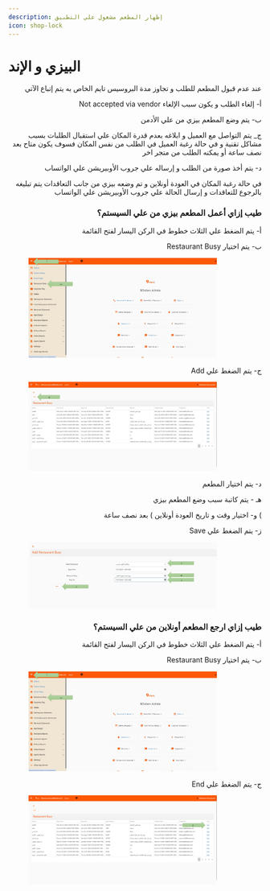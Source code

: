 ```yaml
---
description: إظهار المطعم مشغول علي التطبيق
icon: shop-lock
---
```


# البيزي و الإند

<p align="right">عند عدم قبول المطعم للطلب و تجاوز مدة البروسيس تايم الخاص به يتم إتباع الآتي</p>

<p align="right">Not accepted via vendor أ- إلغاء الطلب و يكون سبب الإلغاء </p>

<p align="right">ب- يتم وضع  المطعم بيزي من علي الأدمن</p>

<p align="right">ج_ يتم التواصل مع العميل و ابلاغه بعدم قدرة المكان علي استقبال الطلبات بسبب مشاكل تقنية و في حالة رغبة العميل في الطلب من نفس المكان فسوف يكون متاح بعد نصف ساعة أو يمكنه الطلب من متجر اخر</p>

<p align="right">د- يتم أخذ صورة من الطلب و إرساله علي جروب الأوبيريشن علي الواتساب</p>

<p align="right">في حالة رغبة المكان في العودة أونلاين و تم وضعه بيزي من جانب التعاقدات يتم تبليغه بالرجوع للتعاقدات و إرسال الحالة علي جروب الأوبيريشن علي الواتساب</p>

<h3 align="right">طيب إزاي أعمل المطعم بيزي من علي السيستم؟</h3>

<p align="right">أ- يتم الضغط علي الثلاث خطوط في الركن اليسار لفتح القائمة</p>

<p align="right">Restaurant Busy ب- يتم اختيار </p>

<figure><img src=".gitbook/assets/Busy 1.jpg" alt="" width="375"><figcaption></figcaption></figure>

<p align="right">Add ج- يتم الضغط علي </p>

<figure><img src=".gitbook/assets/Busy 2.jpg" alt="" width="375"><figcaption></figcaption></figure>

<p align="right">د- يتم اختيار المطعم</p>

<p align="right">هـ - يتم كاتبة سبب وضع المطعم بيزي</p>

<p align="right">و- اختيار وقت و تاريخ العودة أونلاين ) بعد نصف ساعة (</p>

<p align="right">Save ز- يتم الضغط علي</p>

<figure><img src=".gitbook/assets/Busy 3.jpg" alt="" width="375"><figcaption></figcaption></figure>

<h3 align="right">طيب إزاي ارجع المطعم أونلاين من علي السيستم؟</h3>

<p align="right">أ- يتم الضغط علي الثلاث خطوط في الركن اليسار لفتح القائمة</p>

<p align="right">Restaurant Busy ب- يتم اختيار </p>

<figure><img src=".gitbook/assets/Busy 1.jpg" alt="" width="375"><figcaption></figcaption></figure>

<p align="right">End ج- يتم الضغط علي</p>

<figure><img src=".gitbook/assets/image (8) (1).png" alt="" width="375"><figcaption></figcaption></figure>
